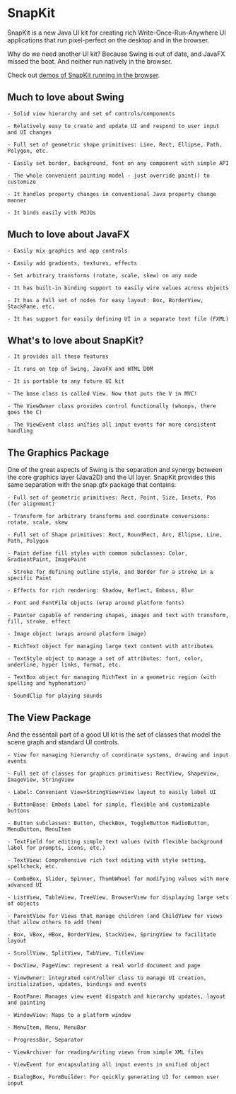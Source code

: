 # SnapKit

SnapKit is a new Java UI kit for creating rich Write-Once-Run-Anywhere UI applications that run
pixel-perfect on the desktop and in the browser.

Why do we need another UI kit? Because Swing is out of date, and JavaFX missed the boat.
And neither run natively in the browser.

Check out [demos of SnapKit running in the browser](http://www.reportmill.com/snaptea/).

## Much to love about Swing

    - Solid view hierarchy and set of controls/components
    
    - Relatively easy to create and update UI and respond to user input and UI changes
    
    - Full set of geometric shape primitives: Line, Rect, Ellipse, Path, Polygon, etc.
	
    - Easily set border, background, font on any component with simple API
	
    - The whole convenient painting model - just override paint() to customize
	
    - It handles property changes in conventional Java property change manner
	
    - It binds easily with POJOs
	

## Much to love about JavaFX

    - Easily mix graphics and app controls

    - Easily add gradients, textures, effects
	
    - Set arbitrary transforms (rotate, scale, skew) on any node
	
    - It has built-in binding support to easily wire values across objects
	
    - It has a full set of nodes for easy layout: Box, BorderView, StackPane, etc.
	
    - It has support for easily defining UI in a separate text file (FXML)
	

## What's to love about SnapKit?

    - It provides all these features
	
    - It runs on top of Swing, JavaFX and HTML DOM
	
    - It is portable to any future UI kit
	
    - The base class is called View. Now that puts the V in MVC!
	
    - The ViewOwner class provides control functionally (whoops, there goes the C)
	
    - The ViewEvent class unifies all input events for more consistent handling
	
## The Graphics Package

One of the great aspects of Swing is the separation and synergy between the core graphics layer (Java2D) and
the UI layer. SnapKit provides this same separation with the snap.gfx package that contains:

    - Full set of geometric primitives: Rect, Point, Size, Insets, Pos (for alignment)
	
    - Transform for arbitrary transforms and coordinate conversions: rotate, scale, skew
	
    - Full set of Shape primitives: Rect, RoundRect, Arc, Ellipse, Line, Path, Polygon
	
    - Paint define fill styles with common subclasses: Color, GradientPaint, ImagePaint
	
    - Stroke for defining outline style, and Border for a stroke in a specific Paint
	
    - Effects for rich rendering: Shadow, Reflect, Emboss, Blur
	
    - Font and FontFile objects (wrap around platform fonts)
	
    - Painter capable of rendering shapes, images and text with transform, fill, stroke, effect
	
    - Image object (wraps around platform image)
	
    - RichText object for managing large text content with attributes
	
    - TextStyle object to manage a set of attributes: font, color, underline, hyper links, format, etc.
	
    - TextBox object for managing RichText in a geometric region (with spelling and hyphenation)
	
    - SoundClip for playing sounds

## The View Package

And the essentail part of a good UI kit is the set of classes that model the scene graph and
standard UI controls.

    - View for managing hierarchy of coordinate systems, drawing and input events
	
    - Full set of classes for graphics primitives: RectView, ShapeView, ImageView, StringView
	
    - Label: Convenient View+StringView+View layout to easily label UI
	
    - ButtonBase: Embeds Label for simple, flexible and customizable buttons
	
    - Button subclasses: Button, CheckBox, ToggleButton RadioButton, MenuButton, MenuItem
	
    - TextField for editing simple text values (with flexible background label for prompts, icons, etc.)
	
    - TextView: Comprehensive rich text editing with style setting, spellcheck, etc.
	
    - ComboBox, Slider, Spinner, ThumbWheel for modifying values with more advanced UI
	
    - ListView, TableView, TreeView, BrowserView for displaying large sets of objects
	
    - ParentView for Views that manage children (and ChildView for views that allow others to add them)
	
    - Box, VBox, HBox, BorderView, StackView, SpringView to facilitate layout
	
    - ScrollView, SplitView, TabView, TitleView
	
    - DocView, PageView: represent a real world document and page
	
    - ViewOwner: integrated controller class to manage UI creation, initialization, updates, bindings and events
	
    - RootPane: Manages view event dispatch and hierarchy updates, layout and painting
	
    - WindowView: Maps to a platform window
	
    - MenuItem, Menu, MenuBar
	
    - ProgressBar, Separator

    - ViewArchiver for reading/writing views from simple XML files
	
    - ViewEvent for encapsulating all input events in unified object

    - DialogBox, FormBuilder: For quickly generating UI for common user input
